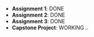 - **Assignment 1**: DONE 
- **Assignment 2**: DONE 
- **Assignment 3**: DONE 
- **Capstone Project**: WORKING ..

